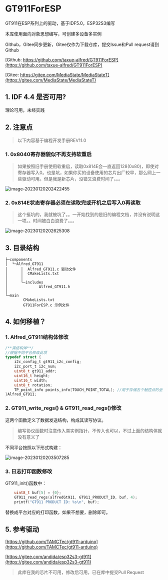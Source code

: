 # GT911ForESP
GT911在ESP系列上的驱动，基于IDF5.0，ESP32S3编写

本库使用面向对象思想编写，可创建多设备多实例

Github，Gitee同步更新，Gitee仅作为下载仓库，提交Issue和Pull request请到Github

[Github: https://github.com/taxue-alfred/GT911ForESP](https://github.com/taxue-alfred/GT911ForESP)

[Gitee: https://gitee.com/MediaState/MediaStateT](https://gitee.com/MediaState/MediaStateT)

## 1. IDF 4.4 是否可用?

理论可用，未经实践

## 2. 注意点

> 以下内容基于编程开发手册REV11.0

### 1. 0x8040寄存器貌似不再支持软重启

> 如果按照旧手册使用软重启，读取0x814E会一直返回128(0x80)，即使对寄存器写入0。也是坑，如果你买的设备使用的芯片出厂较早，那么网上一些驱动可用。但是我是新芯片，没错又浪费时间了。。。

![image-20230120202422455](https://taxue-alfred-1253400076.cos.ap-beijing.myqcloud.com/image-20230120202422455.png)

### 2. 0x814E状态寄存器必须在读取完或开机之后写入0再读取

> 这个挺坑的，我就被坑了。。一开始找到的是旧的编程文档，并没有说明这一项。。时间被白白浪费了。。。

![image-20230120202625308](https://taxue-alfred-1253400076.cos.ap-beijing.myqcloud.com/image-20230120202625308.png)

## 3. 目录结构

```
├─components
│  └─Alfred_GT911
│      │  Alfred_GT911.c 驱动文件
│      │  CMakeLists.txt
│      │
│      └─includes
│              Alfred_GT911.h
│
└─main
        CMakeLists.txt
        GT911ForESP.c 示例文件
```

## 4. 如何移植？

### 1. Alfred_GT911结构体修改

```c
/**类结构体**/
//根据不同平台修改此项
typedef struct {
    i2c_config_t gt911_i2c_config; 
    i2c_port_t i2c_num;
    uint8_t gt911_addr;
    uint16_t height;
    uint16_t width;
    uint8_t rotation;
    TP_point_info points_info[TOUCH_POINT_TOTAL]; //用于存储五个触控点的坐标
}Alfred_GT911;
```

### 2. GT911_write_regs() & GT911_read_regs()修改

这两个函数定义了数据发送结构，构成其读写协议。

> 编写协议函数时注意传入类实例指针，不传入也可以，不过上面的结构体就没有意义了

不同平台按照以下形式构建：

![image-20230120203507285](https://taxue-alfred-1253400076.cos.ap-beijing.myqcloud.com/image-20230120203507285.png)

### 3. 日志打印函数修改

GT911_init()函数中：

```c
    uint8_t buf[5] = {0};
    GT911_read_regs(alfredGt911, GT911_PRODUCT_ID, buf, 4);
    printf("GT911 PRODUCT ID: %s\n", buf);
```

替换成平台对应的打印函数，如果不想要，删除即可。

## 5. 参考驱动

[https://github.com/TAMCTec/gt911-arduino](https://github.com/TAMCTec/gt911-arduino)

[https://gitee.com/andida/esp32s3-gt911](https://gitee.com/andida/esp32s3-gt911) 

> 此库在我的芯片不可用，修改后可用，已在库中提交Pull Request

